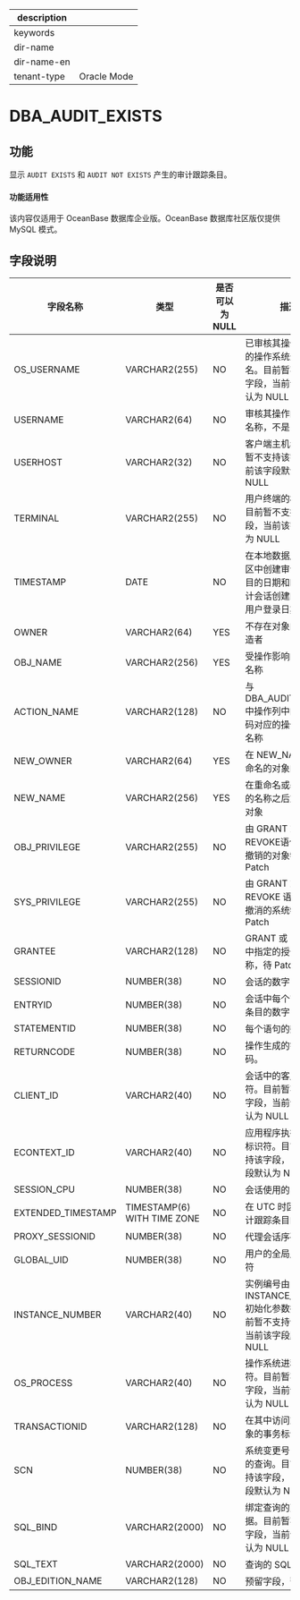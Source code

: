 |description||
|---|---|
|keywords||
|dir-name||
|dir-name-en||
|tenant-type|Oracle Mode|

# DBA_AUDIT_EXISTS

功能 
-----------

显示 `AUDIT EXISTS` 和 `AUDIT NOT EXISTS` 产生的审计跟踪条目。

  <main id="notice" >
    <h4>功能适用性</h4>
    <p>该内容仅适用于 OceanBase 数据库企业版。OceanBase 数据库社区版仅提供 MySQL 模式。</p>
  </main>

字段说明 
-------------



|      **字段名称**      |           **类型**            | 是否可以为 NULL |                        **描述**                         |
|--------------------|-----------------------------|------------|-------------------------------------------------------|
| OS_USERNAME        | VARCHAR2(255)               | NO         | 已审核其操作的用户的操作系统登录用户名。目前暂不支持该字段，当前该字段默认为 NULL           |
| USERNAME           | VARCHAR2(64)                | NO         | 审核其操作的用户的名称，不是 ID 号                                   |
| USERHOST           | VARCHAR2(32)                | NO         | 客户端主机名。目前暂不支持该字段，当前该字段默认为 NULL                        |
| TERMINAL           | VARCHAR2(255)               | NO         | 用户终端的标识符。目前暂不支持该字段，当前该字段默认为 NULL                      |
| TIMESTAMP          | DATE                        | NO         | 在本地数据库会话时区中创建审计跟踪条目的日期和时间(由审计会话创建的条目的用户登录日期和时间)       |
| OWNER              | VARCHAR2(64)                | YES        | 不存在对象的预定创造者                                           |
| OBJ_NAME           | VARCHAR2(256)               | YES        | 受操作影响的对象的名称                                           |
| ACTION_NAME        | VARCHAR2(128)               | NO         | 与 DBA_AUDIT_TRAIL 中操作列中的数字代码对应的操作类型的名称                |
| NEW_OWNER          | VARCHAR2(64)                | YES        | 在 NEW_NAME 列中命名的对象的所有者                                |
| NEW_NAME           | VARCHAR2(256)               | YES        | 在重命名或基础对象的名称之后重新命名对象                                  |
| OBJ_PRIVILEGE      | VARCHAR2(255)               | NO         | 由 GRANT 或 REVOKE语句授予或撤销的对象特权，待 Patch                  |
| SYS_PRIVILEGE      | VARCHAR2(255)               | NO         | 由 GRANT 或 REVOKE 语句授予或撤消的系统特权，待 Patch                 |
| GRANTEE            | VARCHAR2(128)               | NO         | GRANT 或 REVOKE 中指定的授予者名称，待 Patch                      |
| SESSIONID          | NUMBER(38)                  | NO         | 会话的数字 ID                                              |
| ENTRYID            | NUMBER(38)                  | NO         | 会话中每个审计跟踪条目的数字 ID                                     |
| STATEMENTID        | NUMBER(38)                  | NO         | 每个语句的数字 ID                                            |
| RETURNCODE         | NUMBER(38)                  | NO         | 操作生成的错误代码。                                            |
| CLIENT_ID          | VARCHAR2(40)                | NO         | 会话中的客户端标识符。目前暂不支持该字段，当前该字段默认为 NULL                    |
| ECONTEXT_ID        | VARCHAR2(40)                | NO         | 应用程序执行上下文标识符。目前暂不支持该字段，当前该字段默认为 NULL                  |
| SESSION_CPU        | NUMBER(38)                  | NO         | 会话使用的 CPU 时间                                          |
| EXTENDED_TIMESTAMP | TIMESTAMP(6) WITH TIME ZONE | NO         | 在 UTC 时区中创建审计跟踪条目的时间戳                                 |
| PROXY_SESSIONID    | NUMBER(38)                  | NO         | 代理会话序列号                                               |
| GLOBAL_UID         | NUMBER(38)                  | NO         | 用户的全局用户标识符                                            |
| INSTANCE_NUMBER    | VARCHAR2(40)                | NO         | 实例编号由 INSTANCE_NUMBER 初始化参数指定。目前暂不支持该字段，当前该字段默认为 NULL |
| OS_PROCESS         | VARCHAR2(40)                | NO         | 操作系统进程标识符。目前暂不支持该字段，当前该字段默认为 NULL                     |
| TRANSACTIONID      | VARCHAR2(128)               | NO         | 在其中访问或修改对象的事务标识符                                      |
| SCN                | NUMBER(38)                  | NO         | 系统变更号（SCN）的查询。目前暂不支持该字段，当前该字段默认为 NULL                 |
| SQL_BIND           | VARCHAR2(2000)              | NO         | 绑定查询的变量数据。目前暂不支持该字段，当前该字段默认为 NULL                     |
| SQL_TEXT           | VARCHAR2(2000)              | NO         | 查询的 SQL 文本                                            |
| OBJ_EDITION_NAME   | VARCHAR2(128)               | NO         | 预留字段，暂不支持                                             |



